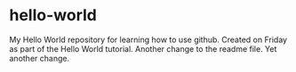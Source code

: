 # hello-world
My Hello World repository for learning how to use github.
Created on Friday as part of the Hello World tutorial.
Another change to the readme file.
Yet another change.

